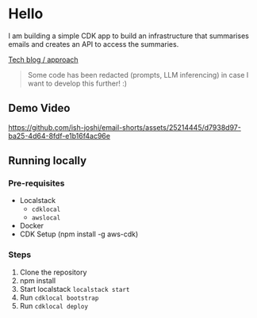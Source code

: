# Hello

I am building a simple CDK app to build an infrastructure that summarises emails and creates an API to access the summaries.

[Tech blog / approach](https://www.linkedin.com/pulse/llms-build-apis-email-summarisation-ishan-joshi-ryxmc)

> Some code has been redacted (prompts, LLM inferencing) in case I want to develop this further! :) 

## Demo Video
https://github.com/ish-joshi/email-shorts/assets/25214445/d7938d97-ba25-4d64-8fdf-e1b16f4ac96e





## Running locally
### Pre-requisites
* Localstack
  * `cdklocal`
  * `awslocal`
* Docker
* CDK Setup (npm install -g aws-cdk)
  

### Steps
1. Clone the repository
2. npm install
3. Start localstack `localstack start`
4. Run `cdklocal bootstrap`
5. Run `cdklocal deploy`


